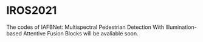 # IROS2021
The codes of IAFBNet: Multispectral Pedestrian Detection With Illumination-based Attentive Fusion Blocks will be avaliable soon.
